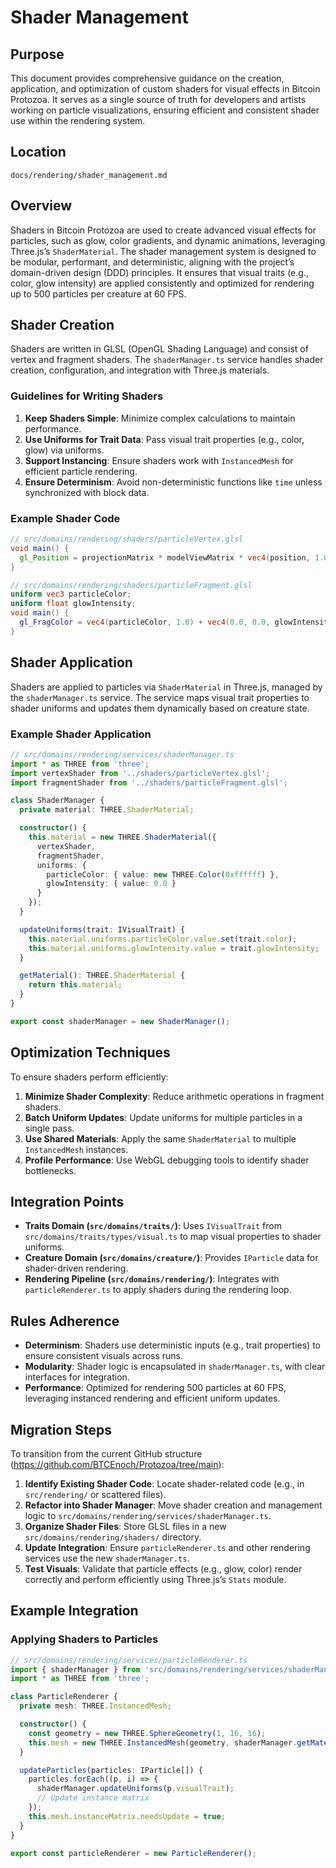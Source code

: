 
# Shader Management

## Purpose
This document provides comprehensive guidance on the creation, application, and optimization of custom shaders for visual effects in Bitcoin Protozoa. It serves as a single source of truth for developers and artists working on particle visualizations, ensuring efficient and consistent shader use within the rendering system.

## Location
`docs/rendering/shader_management.md`

## Overview
Shaders in Bitcoin Protozoa are used to create advanced visual effects for particles, such as glow, color gradients, and dynamic animations, leveraging Three.js’s `ShaderMaterial`. The shader management system is designed to be modular, performant, and deterministic, aligning with the project’s domain-driven design (DDD) principles. It ensures that visual traits (e.g., color, glow intensity) are applied consistently and optimized for rendering up to 500 particles per creature at 60 FPS.

## Shader Creation
Shaders are written in GLSL (OpenGL Shading Language) and consist of vertex and fragment shaders. The `shaderManager.ts` service handles shader creation, configuration, and integration with Three.js materials.

### Guidelines for Writing Shaders
1. **Keep Shaders Simple**: Minimize complex calculations to maintain performance.
2. **Use Uniforms for Trait Data**: Pass visual trait properties (e.g., color, glow) via uniforms.
3. **Support Instancing**: Ensure shaders work with `InstancedMesh` for efficient particle rendering.
4. **Ensure Determinism**: Avoid non-deterministic functions like `time` unless synchronized with block data.

### Example Shader Code
```glsl
// src/domains/rendering/shaders/particleVertex.glsl
void main() {
  gl_Position = projectionMatrix * modelViewMatrix * vec4(position, 1.0);
}

// src/domains/rendering/shaders/particleFragment.glsl
uniform vec3 particleColor;
uniform float glowIntensity;
void main() {
  gl_FragColor = vec4(particleColor, 1.0) + vec4(0.0, 0.0, glowIntensity, 0.0);
}
```

## Shader Application
Shaders are applied to particles via `ShaderMaterial` in Three.js, managed by the `shaderManager.ts` service. The service maps visual trait properties to shader uniforms and updates them dynamically based on creature state.

### Example Shader Application
```typescript
// src/domains/rendering/services/shaderManager.ts
import * as THREE from 'three';
import vertexShader from '../shaders/particleVertex.glsl';
import fragmentShader from '../shaders/particleFragment.glsl';

class ShaderManager {
  private material: THREE.ShaderMaterial;

  constructor() {
    this.material = new THREE.ShaderMaterial({
      vertexShader,
      fragmentShader,
      uniforms: {
        particleColor: { value: new THREE.Color(0xffffff) },
        glowIntensity: { value: 0.0 }
      }
    });
  }

  updateUniforms(trait: IVisualTrait) {
    this.material.uniforms.particleColor.value.set(trait.color);
    this.material.uniforms.glowIntensity.value = trait.glowIntensity;
  }

  getMaterial(): THREE.ShaderMaterial {
    return this.material;
  }
}

export const shaderManager = new ShaderManager();
```

## Optimization Techniques
To ensure shaders perform efficiently:
1. **Minimize Shader Complexity**: Reduce arithmetic operations in fragment shaders.
2. **Batch Uniform Updates**: Update uniforms for multiple particles in a single pass.
3. **Use Shared Materials**: Apply the same `ShaderMaterial` to multiple `InstancedMesh` instances.
4. **Profile Performance**: Use WebGL debugging tools to identify shader bottlenecks.

## Integration Points
- **Traits Domain (`src/domains/traits/`)**: Uses `IVisualTrait` from `src/domains/traits/types/visual.ts` to map visual properties to shader uniforms.
- **Creature Domain (`src/domains/creature/`)**: Provides `IParticle` data for shader-driven rendering.
- **Rendering Pipeline (`src/domains/rendering/`)**: Integrates with `particleRenderer.ts` to apply shaders during the rendering loop.

## Rules Adherence
- **Determinism**: Shaders use deterministic inputs (e.g., trait properties) to ensure consistent visuals across runs.
- **Modularity**: Shader logic is encapsulated in `shaderManager.ts`, with clear interfaces for integration.
- **Performance**: Optimized for rendering 500 particles at 60 FPS, leveraging instanced rendering and efficient uniform updates.

## Migration Steps
To transition from the current GitHub structure (https://github.com/BTCEnoch/Protozoa/tree/main):
1. **Identify Existing Shader Code**: Locate shader-related code (e.g., in `src/rendering/` or scattered files).
2. **Refactor into Shader Manager**: Move shader creation and management logic to `src/domains/rendering/services/shaderManager.ts`.
3. **Organize Shader Files**: Store GLSL files in a new `src/domains/rendering/shaders/` directory.
4. **Update Integration**: Ensure `particleRenderer.ts` and other rendering services use the new `shaderManager.ts`.
5. **Test Visuals**: Validate that particle effects (e.g., glow, color) render correctly and perform efficiently using Three.js’s `Stats` module.

## Example Integration
### Applying Shaders to Particles
```typescript
// src/domains/rendering/services/particleRenderer.ts
import { shaderManager } from 'src/domains/rendering/services/shaderManager';
import * as THREE from 'three';

class ParticleRenderer {
  private mesh: THREE.InstancedMesh;

  constructor() {
    const geometry = new THREE.SphereGeometry(1, 16, 16);
    this.mesh = new THREE.InstancedMesh(geometry, shaderManager.getMaterial(), 500);
  }

  updateParticles(particles: IParticle[]) {
    particles.forEach((p, i) => {
      shaderManager.updateUniforms(p.visualTrait);
      // Update instance matrix
    });
    this.mesh.instanceMatrix.needsUpdate = true;
  }
}

export const particleRenderer = new ParticleRenderer();
```


